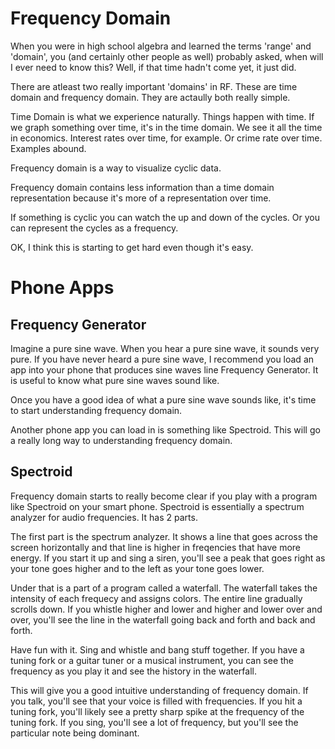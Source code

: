 # Frequency Domain

When you were in high school algebra and learned the terms 'range' and 'domain', you (and certainly other people as well) probably asked, when will I ever need to know this? Well, if that time hadn't come yet, it just did.

There are atleast two really important 'domains' in RF. These are time domain and frequency domain. They are actaully both really simple.

Time Domain is what we experience naturally. Things happen with time. If we graph something over time, it's in the time domain. We see it all the time in economics. Interest rates over time, for example. Or crime rate over time. Examples abound.

Frequency domain is a way to visualize cyclic data.

Frequency domain contains less information than a time domain representation because it's more of a representation over time.

If something is cyclic you can watch the up and down of the cycles. Or you can represent the cycles as a frequency.

OK, I think this is starting to get hard even though it's easy.

# Phone Apps

##  Frequency Generator
Imagine a pure sine wave. When you hear a pure sine wave, it sounds very pure. If you have never heard a pure sine wave, I recommend you load an app into your phone that produces sine waves line Frequency Generator. It is useful to know what pure sine waves sound like.

Once you have a good idea of what a pure sine wave sounds like, it's time to start understanding frequency domain.

Another phone app you can load in is something like Spectroid. This will go a really long way to understanding frequency domain.

## Spectroid

Frequency domain starts to really become clear if you play with a program like Spectroid on your smart phone. Spectroid is essentially a spectrum analyzer for audio frequencies. It has 2 parts.

The first part is the spectrum analyzer. It shows a line that goes across the screen horizontally and that line is higher in freqencies that have more energy. If you start it up and sing a siren, you'll see a peak that goes right as your tone goes higher and to the left as your tone goes lower.

Under that is a part of a program called a waterfall. The waterfall takes the intensity of each frequecy and assigns colors. The entire line gradually scrolls down. If you whistle higher and lower and higher and lower over and over, you'll see the line in the waterfall going back and forth and back and forth.

Have fun with it. Sing and whistle and bang stuff together. If you have a tuning fork or a guitar tuner or a musical instrument, you can see the frequency as you play it and see the history in the waterfall.

This will give you a good intuitive understanding of frequency domain. If you talk, you'll see that your voice is filled with frequencies. If you hit a tuning fork, you'll likely see a pretty sharp spike at the frequency of the tuning fork. If you sing, you'll see a lot of frequency, but you'll see the particular note being dominant.



